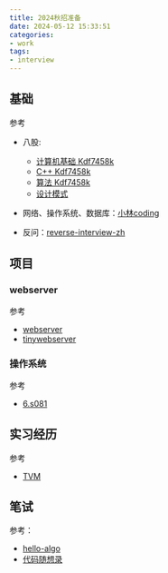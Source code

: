 ```yaml
---
title: 2024秋招准备
date: 2024-05-12 15:33:51
categories:
- work
tags:
- interview
---
```


<!-- more -->

## 基础
参考
- 八股:
    - [计算机基础 Kdf7458k](/papers/leet/八股计算机基础-Kdf7458k.pdf)
    - [C++ Kdf7458k](/papers/leet/八股C++-Kdf7458k.pdf)
    - [算法 Kdf7458k](/papers/leet/八股算法-Kdf7458k.pdf)
    - [设计模式](/papers/leet/设计模式.pdf)

- 网络、操作系统、数据库：[小林coding](https://www.xiaolincoding.com/)

- 反问：[reverse-interview-zh](https://github.com/yifeikong/reverse-interview-zh)

## 项目

### webserver
参考
- [webserver](\papers\leet\webserver-dmsxlwb0624.pdf)
- [tinywebserver](https://github.com/qinguoyi/TinyWebServer)

### 操作系统
参考
- [6.s081](\papers\leet\6.s081-dldue234L.pdf)

## 实习经历
参考
- [TVM](https://github.com/BBuf/tvm_mlir_learn)

## 笔试

参考：
- [hello-algo](https://www.hello-algo.com/)
- [代码随想录](https://programmercarl.com/)
